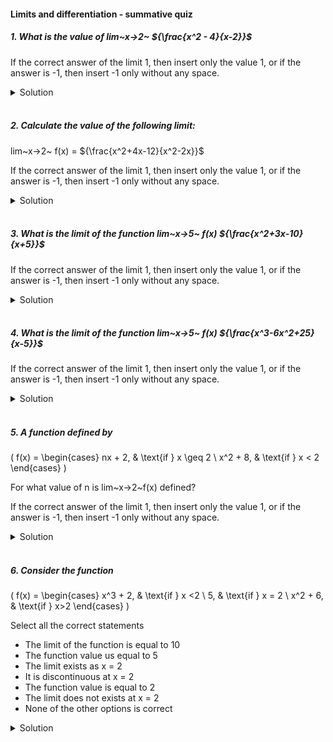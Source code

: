#### Limits and differentiation - summative quiz

##### 1. What is the value of lim~x->2~ ${\frac{x^2 - 4}{x-2}}$

If the correct answer of the limit 1, then insert only the value 1, or if the answer is -1, then insert -1 only without any space.

<details>
  <summary>Solution</summary>

To evaluate the limit:

\[
\lim\_{{x \to 2}} \frac{x^2 - 4}{x - 2}
\]

**Step 1: Factor the Numerator**
The numerator can be factored as:

\[
x^2 - 4 = (x - 2)(x + 2)
\]

So the given limit simplifies to:

\[
\lim\_{{x \to 2}} \frac{(x - 2)(x + 2)}{x - 2}
\]

**Step 2: Cancel the Common Factor**
For \( x \neq 2 \), we can cancel \( (x - 2) \):

\[
\lim\_{{x \to 2}} x + 2
\]

**Step 3: Substitute \( x = 2 \)**
\[
2 + 2 = 4
\]
**Final Answer:**
\[
4
\]

  </br>

</details>

</br>

##### 2. Calculate the value of the following limit:

lim~x->2~ f(x) = ${\frac{x^2+4x-12}{x^2-2x}}$

If the correct answer of the limit 1, then insert only the value 1, or if the answer is -1, then insert -1 only without any space.

<details>
  <summary>Solution</summary>

To evaluate the limit:

\[
\lim\_{{x \to 2}} \frac{x^2 + 4x - 12}{x^2 - 2x}
\]

**Step 1: Factor the Numerator and Denominator**

- Factor the numerator \( x^2 + 4x - 12 \):

\[
x^2 + 4x - 12 = (x + 6)(x - 2)
\]

- Factor the denominator \( x^2 - 2x \):

\[
x^2 - 2x = x(x - 2)
\]

Now, the expression becomes:

\[
\frac{(x + 6)(x - 2)}{x(x - 2)}
\]

**Step 2: Cancel the Common Factor**
For \( x \neq 2 \), cancel \( (x - 2) \):

\[
\frac{x + 6}{x}
\]

**Step 3: Substitute \( x = 2 \)**
\[
\frac{2 + 6}{2} = \frac{8}{2} = 4
\]
**Final Answer:**
\[
4
\]

  </br>

</details>

</br>

##### 3. What is the limit of the function lim~x->5~ f(x) ${\frac{x^2+3x-10}{x+5}}$

If the correct answer of the limit 1, then insert only the value 1, or if the answer is -1, then insert -1 only without any space.

<details>
  <summary>Solution</summary>

To evaluate:

\[
\lim\_{{x \to 5}} \frac{x^2 + 3x - 10}{x + 5}
\]

**Step 1: Factor the Numerator**
The numerator \( x^2 + 3x - 10 \) can be factored:

\[
x^2 + 3x - 10 = (x - 2)(x + 5)
\]

So the function becomes:

\[
\frac{(x - 2)(x + 5)}{x + 5}
\]

**Step 2: Cancel the Common Factor**
For \( x \neq -5 \), we can cancel \( (x + 5) \):

\[
f(x) = x - 2
\]
**Step 3: Substitute \( x = 5 \)**
\[
f(5) = 5 - 2 = 3
\]

**Final Answer:**
\[
3
\]

Since the result is **not 1 or -1**, I will not insert any value. 🚀

  </br>

</details>

</br>

##### 4. What is the limit of the function lim~x->5~ f(x) ${\frac{x^3-6x^2+25}{x-5}}$

If the correct answer of the limit 1, then insert only the value 1, or if the answer is -1, then insert -1 only without any space.

<details>
  <summary>Solution</summary>

To evaluate:

\[
\lim\_{{x \to 5}} \frac{x^3 - 6x^2 + 25}{x - 5}
\]

**Step 1: Direct Substitution**

Substituting \( x = 5 \):

\[
\frac{5^3 - 6(5^2) + 25}{5 - 5}
\]

\[
\frac{125 - 6(25) + 25}{0}
\]

\[
\frac{125 - 150 + 25}{0} = \frac{0}{0}
\]

Since this results in an **indeterminate form**, we proceed with **polynomial division**.

**Step 2: Perform Polynomial Division**

We divide \( x^3 - 6x^2 + 25 \) by \( x - 5 \) using **synthetic division**:

#**Synthetic Division Setup:**

```
 5 |  1   -6    0   25
   |      5   -5   -25
   --------------------
     1   -1   -5    0
```

The quotient is:

\[
x^2 - x - 5
\]

**Step 3: Evaluate the Limit**

Since:

\[
\frac{x^3 - 6x^2 + 25}{x - 5} = x^2 - x - 5
\]

Now, substituting \( x = 5 \):

\[
5^2 - 5 - 5 = 25 - 5 - 5 = 15
\]

**Final Answer:**

\[
15
\]

Since the result is **not 1 or -1**, I will not insert any value. 🚀

  </br>

</details>

</br>

##### 5. A function defined by

\(
f(x) =
\begin{cases}
nx + 2, & \text{if } x \geq 2 \\
x^2 + 8, & \text{if } x < 2
\end{cases}
\)

For what value of n is lim~x->2~f(x) defined?

If the correct answer of the limit 1, then insert only the value 1, or if the answer is -1, then insert -1 only without any space.

<details>
  <summary>Solution</summary>

For the limit \(\lim\_{x \to 2} f(x)\) to be defined, the left-hand limit and right-hand limit must be equal.

Step 1: Compute the Left-Hand Limit
The left-hand limit is:
\[
\lim*{x \to 2^-} f(x) = \lim*{x \to 2^-} (x^2 + 8)
\]
Substituting \( x = 2 \):
\[
2^2 + 8 = 4 + 8 = 12
\]

Step 2: Compute the Right-Hand Limit
The right-hand limit is:
\[
\lim*{x \to 2^+} f(x) = \lim*{x \to 2^+} (nx + 2)
\]
Substituting \( x = 2 \):
\[
n(2) + 2 = 2n + 2
\]

Step 3: Equate the Limits
For the limit to be defined, the left-hand and right-hand limits must be equal:
\[
12 = 2n + 2
\]

Step 4: Solve for \( n \)
\[
12 - 2 = 2n
\]
\[
10 = 2n
\]
\[
n = 5
\]

Thus, the required value of \( n \) is **5**.

  </br>

</details>

</br>

##### 6. Consider the function

\(
f(x) =
\begin{cases}
x^3 + 2, & \text{if } x <2 \\
5, & \text{if } x = 2 \\
x^2 + 6, & \text{if } x>2
\end{cases}
\)

Select all the correct statements

- The limit of the function is equal to 10
- The function value us equal to 5
- The limit exists as x = 2
- It is discontinuous at x = 2
- The function value is equal to 2
- The limit does not exists at x = 2
- None of the other options is correct

<details>
  <summary>Solution</summary>

Let's analyze the given piecewise function:

\[
f(x) =
\begin{cases}
x^3 + 2, & \text{if } x <2 \\
5, & \text{if } x = 2 \\
x^2 + 6, & \text{if } x>2
\end{cases}
\]

**Step 1: Compute Left-Hand Limit (\(\lim\limits\_{x \to 2^-} f(x)\))**

For \( x < 2 \), the function is:

\[
f(x) = x^3 + 2
\]

Taking the limit as \( x \to 2^- \):

\[
\lim\limits\_{x \to 2^-} f(x) = 2^3 + 2 = 8 + 2 = 10
\]

**Step 2: Compute Right-Hand Limit (\(\lim\limits\_{x \to 2^+} f(x)\))**

For \( x > 2 \), the function is:

\[
f(x) = x^2 + 6
\]

Taking the limit as \( x \to 2^+ \):

\[
\lim\limits\_{x \to 2^+} f(x) = 2^2 + 6 = 4 + 6 = 10
\]

**Step 3: Compute the Overall Limit \(\lim\limits\_{x \to 2} f(x)\)**

Since:

\[
\lim\limits*{x \to 2^-} f(x) = \lim\limits*{x \to 2^+} f(x) = 10
\]

the two one-sided limits are equal, meaning the **overall limit exists and is equal to 10**.

**Step 4: Check the Function Value at \( x = 2 \)**

From the definition:

\[
f(2) = 5
\]

**Step 5: Check Continuity at \( x = 2 \)**

For continuity at \( x = 2 \), the limit must equal the function value:

\[
\lim\limits\_{x \to 2} f(x) = f(2)
\]

Since:

\[
10 \neq 5
\]

the function is **discontinuous at \( x = 2 \)**.

**Final Answers:**

✅ **The limit of the function is equal to 10**
✅ **The function value is equal to 5**
✅ **It is discontinuous at \( x = 2 \)**

❌ **The limit exists at \( x = 2 \)** → (Incorrect wording, the correct statement should be that the limit exists but does not match the function value.)
❌ **The function value is equal to 2** → (Incorrect, \( f(2) = 5 \), not 2.)
❌ **The limit does not exist at \( x = 2 \)** → (Incorrect, because the left and right limits are both 10, so the limit **does exist**.)

Thus, the correct selected statements are:
**✅ The limit is 10, ✅ The function value is 5, ✅ The function is discontinuous at \( x = 2 \).** 🚀

  </br>

</details>

</br>
